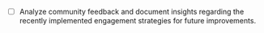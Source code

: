 - [ ] Analyze community feedback and document insights regarding the recently implemented engagement strategies for future improvements.